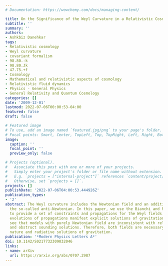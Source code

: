 ```yaml
---
# Documentation: https://wowchemy.com/docs/managing-content/

title: On the Significance of the Weyl Curvature in a Relativistic Cosmological Model
subtitle: ''
summary: ''
authors:
- Ashkbiz Danehkar
tags:
- Relativistic cosmology
- Weyl curvature
- covariant formalism
- 98.80.-k
- 98.80.Jk
- 47.75.+f
- Cosmology
- Mathematical and relativistic aspects of cosmology
- Relativistic fluid dynamics
- Physics - General Physics
- General Relativity and Quantum Cosmology
categories: []
date: '2009-12-01'
lastmod: 2022-07-06T00:00:53-04:00
featured: false
draft: false

# Featured image
# To use, add an image named `featured.jpg/png` to your page's folder.
# Focal points: Smart, Center, TopLeft, Top, TopRight, Left, Right, BottomLeft, Bottom, BottomRight.
image:
  caption: ''
  focal_point: ''
  preview_only: false

# Projects (optional).
#   Associate this post with one or more of your projects.
#   Simply enter your project's folder or file name without extension.
#   E.g. `projects = ["internal-project"]` references `content/project/deep-learning/index.md`.
#   Otherwise, set `projects = []`.
projects: []
publishDate: '2022-07-06T04:00:53.444926Z'
publication_types:
- '2'
abstract: The Weyl curvature includes the Newtonian field and an additional field,
  the so-called anti-Newtonian. In this paper, we use the Bianchi and Ricci identities
  to provide a set of constraints and propagations for the Weyl fields. The temporal
  evolutions of propagations manifest explicit solutions of gravitational waves. We
  see that models with purely Newtonian field are inconsistent with relativistic models
  and obstruct sounding solutions. Therefore, both fields are necessary for the nonlocal
  nature and radiative solutions of gravitation.
publication: '*Modern Physics Letters A*'
doi: 10.1142/S0217732309032046
links:
- name: arXiv
  url: https://arxiv.org/abs/0707.2987
---
```

